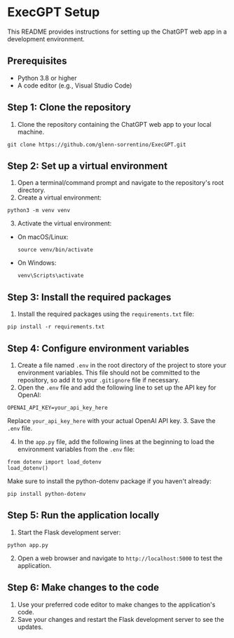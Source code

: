 # ExecGPT Setup

This README provides instructions for setting up the ChatGPT web app in a development environment.

## Prerequisites

- Python 3.8 or higher
- A code editor (e.g., Visual Studio Code)

## Step 1: Clone the repository

1. Clone the repository containing the ChatGPT web app to your local machine.

```
git clone https://github.com/glenn-sorrentino/ExecGPT.git
```

## Step 2: Set up a virtual environment

1. Open a terminal/command prompt and navigate to the repository's root directory.
2. Create a virtual environment:

```
python3 -m venv venv
```

3. Activate the virtual environment:
- On macOS/Linux:
  ```
  source venv/bin/activate
  ```
- On Windows:
  ```
  venv\Scripts\activate
  ```

## Step 3: Install the required packages

1. Install the required packages using the `requirements.txt` file:

```
pip install -r requirements.txt
```


## Step 4: Configure environment variables

1. Create a file named `.env` in the root directory of the project to store your environment variables. This file should not be committed to the repository, so add it to your `.gitignore` file if necessary.
2. Open the `.env` file and add the following line to set up the API key for OpenAI:

```
OPENAI_API_KEY=your_api_key_here
```

Replace `your_api_key_here` with your actual OpenAI API key.
3. Save the `.env` file.

4. In the `app.py` file, add the following lines at the beginning to load the environment variables from the `.env` file:
```
from dotenv import load_dotenv
load_dotenv()
```

Make sure to install the python-dotenv package if you haven't already:

```
pip install python-dotenv
```

## Step 5: Run the application locally

1. Start the Flask development server:

```
python app.py
```

2. Open a web browser and navigate to `http://localhost:5000` to test the application.

## Step 6: Make changes to the code

1. Use your preferred code editor to make changes to the application's code.
2. Save your changes and restart the Flask development server to see the updates.
